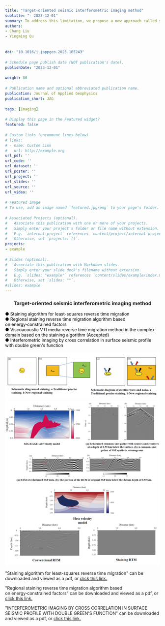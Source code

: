 ```yaml
---
title: "Target-oriented seismic interferometric imaging method"
subtitle: "- 2023-12-01"
summary: To address this limitation, we propose a new approach called stained least-squares RTM (ST-LSRTM) that enhances the gradient through the integration of the staining algorithm. 
authors:
- Chang Liu
- Yingming Qu


doi: "10.1016/j.jappgeo.2023.105243"

# Schedule page publish date (NOT publication's date).
publishDate: "2023-12-01"

weight: 80

# Publication name and optional abbreviated publication name.
publication: Journal of Applied Geophysics
publication_short: JAG

tags: [Imaging]

# Display this page in the Featured widget?
featured: false

# Custom links (uncomment lines below)
# links:
# - name: Custom Link
#   url: http://example.org
url_pdf: ''
url_code: ''
url_dataset: ''
url_poster: ''
url_project: ''
url_slides: ''
url_source: ''
url_video: ''

# Featured image
# To use, add an image named `featured.jpg/png` to your page's folder. 

# Associated Projects (optional).
#   Associate this publication with one or more of your projects.
#   Simply enter your project's folder or file name without extension.
#   E.g. `internal-project` references `content/project/internal-project/index.md`.
#   Otherwise, set `projects: []`.
projects:
- example

# Slides (optional).
#   Associate this publication with Markdown slides.
#   Simply enter your slide deck's filename without extension.
#   E.g. `slides: "example"` references `content/slides/example/index.md`.
#   Otherwise, set `slides: ""`.
#slides: example
---
```


### <center>Target-oriented seismic interferometric imaging method<center>

 <font color=black> ● Staining algorithm for least-squares reverse time migration</font><br /> 
 <font color=black> ● Regional staining reverse time migration algorithm based on energy‑constrained factors</font><br /> 
 <font color=black> ● Viscoacoustic VTI media reverse time migration method in the complex-domain based on the staining algorithm (Accepted)</font><br /> 
 <font color=black> ● Interferometric imaging by cross correlation in surface seismic profile with double green's function</font>

<div style="text-align: center;">
  <img src="./Target-oriented seismic interferometric imaging method.assets/image1.png" alt="Image Alt Text" style="max-width: 100%; height: auto;">
</div>

<div style="text-align: center;">
  <img src="./Target-oriented seismic interferometric imaging method.assets/image2.png" alt="Image Alt Text" style="max-width: 100%; height: auto;">
</div>

<div style="text-align: center;">
  <img src="./Target-oriented seismic interferometric imaging method.assets/image3.png" alt="Image Alt Text" style="max-width: 100%; height: auto;">
</div>



"Staining algorithm for least-squares reverse time migration" can be downloaded and viewed as a pdf, or [click this link.](https://www.sciencedirect.com/science/article/abs/pii/S092698512300321X)

"Regional staining reverse time migration algorithm based on energy‑constrained factors" can be downloaded and viewed as a pdf, or [click this link.](https://link.springer.com/article/10.1007/s11600-023-01205-2)

"INTERFEROMETRIC IMAGING BY CROSS CORRELATION IN SURFACE SEISMIC PROFILE WITH DOUBLE GREEN'S FUNCTION" can be downloaded and viewed as a pdf, or [click this link.](http://www.geophysical-press.com/online/Vol32-3_art3.pdf)
